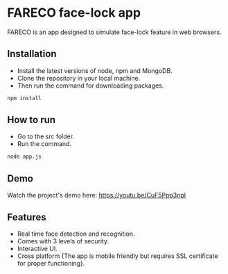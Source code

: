 
# FARECO face-lock app

FARECO is an app designed to simulate face-lock feature in web browsers.


## Installation
* Install the latest versions of node, npm and MongoDB.
* Clone the repository in your local machine.
* Then run the command for downloading packages.
```bash
npm install
```
    
## How to run 
* Go to the src folder.
* Run the command.
```bash
node app.js
```
## Demo

Watch the project's demo here:
https://youtu.be/CuF5Ppp3npI


## Features

- Real time face detection and recognition.
- Comes with 3 levels of security.
- Interactive UI.
- Cross platform {The app is mobile friendly but requires SSL certificate for proper functioning}.

